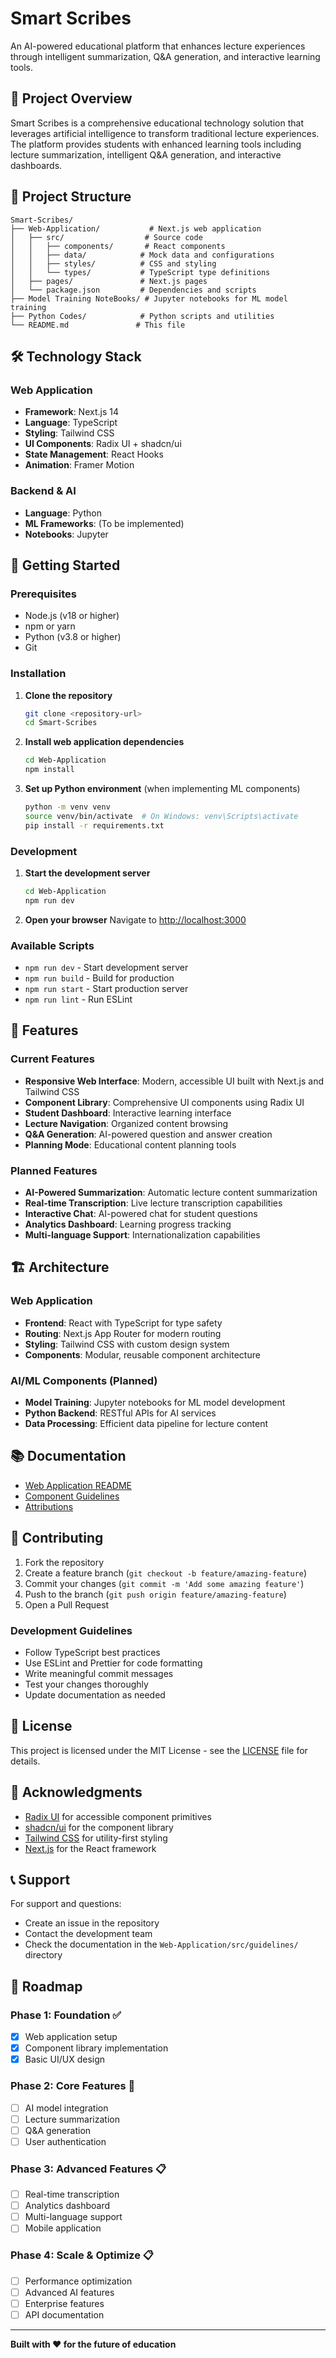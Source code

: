 # Smart Scribes

An AI-powered educational platform that enhances lecture experiences through intelligent summarization, Q&A generation, and interactive learning tools.

## 🚀 Project Overview

Smart Scribes is a comprehensive educational technology solution that leverages artificial intelligence to transform traditional lecture experiences. The platform provides students with enhanced learning tools including lecture summarization, intelligent Q&A generation, and interactive dashboards.

## 📁 Project Structure

```
Smart-Scribes/
├── Web-Application/           # Next.js web application
│   ├── src/                  # Source code
│   │   ├── components/       # React components
│   │   ├── data/            # Mock data and configurations
│   │   ├── styles/          # CSS and styling
│   │   └── types/           # TypeScript type definitions
│   ├── pages/               # Next.js pages
│   └── package.json         # Dependencies and scripts
├── Model Training NoteBooks/ # Jupyter notebooks for ML model training
├── Python Codes/            # Python scripts and utilities
└── README.md               # This file
```

## 🛠️ Technology Stack

### Web Application
- **Framework**: Next.js 14
- **Language**: TypeScript
- **Styling**: Tailwind CSS
- **UI Components**: Radix UI + shadcn/ui
- **State Management**: React Hooks
- **Animation**: Framer Motion

### Backend & AI
- **Language**: Python
- **ML Frameworks**: (To be implemented)
- **Notebooks**: Jupyter

## 🚀 Getting Started

### Prerequisites
- Node.js (v18 or higher)
- npm or yarn
- Python (v3.8 or higher)
- Git

### Installation

1. **Clone the repository**
   ```bash
   git clone <repository-url>
   cd Smart-Scribes
   ```

2. **Install web application dependencies**
   ```bash
   cd Web-Application
   npm install
   ```

3. **Set up Python environment** (when implementing ML components)
   ```bash
   python -m venv venv
   source venv/bin/activate  # On Windows: venv\Scripts\activate
   pip install -r requirements.txt
   ```

### Development

1. **Start the development server**
   ```bash
   cd Web-Application
   npm run dev
   ```

2. **Open your browser**
   Navigate to [http://localhost:3000](http://localhost:3000)

### Available Scripts

- `npm run dev` - Start development server
- `npm run build` - Build for production
- `npm run start` - Start production server
- `npm run lint` - Run ESLint

## 🎯 Features

### Current Features
- **Responsive Web Interface**: Modern, accessible UI built with Next.js and Tailwind CSS
- **Component Library**: Comprehensive UI components using Radix UI
- **Student Dashboard**: Interactive learning interface
- **Lecture Navigation**: Organized content browsing
- **Q&A Generation**: AI-powered question and answer creation
- **Planning Mode**: Educational content planning tools

### Planned Features
- **AI-Powered Summarization**: Automatic lecture content summarization
- **Real-time Transcription**: Live lecture transcription capabilities
- **Interactive Chat**: AI-powered chat for student questions
- **Analytics Dashboard**: Learning progress tracking
- **Multi-language Support**: Internationalization capabilities

## 🏗️ Architecture

### Web Application
- **Frontend**: React with TypeScript for type safety
- **Routing**: Next.js App Router for modern routing
- **Styling**: Tailwind CSS with custom design system
- **Components**: Modular, reusable component architecture

### AI/ML Components (Planned)
- **Model Training**: Jupyter notebooks for ML model development
- **Python Backend**: RESTful APIs for AI services
- **Data Processing**: Efficient data pipeline for lecture content

## 📚 Documentation

- [Web Application README](Web-Application/README.md)
- [Component Guidelines](Web-Application/src/guidelines/Guidelines.md)
- [Attributions](Web-Application/src/Attributions.md)

## 🤝 Contributing

1. Fork the repository
2. Create a feature branch (`git checkout -b feature/amazing-feature`)
3. Commit your changes (`git commit -m 'Add some amazing feature'`)
4. Push to the branch (`git push origin feature/amazing-feature`)
5. Open a Pull Request

### Development Guidelines
- Follow TypeScript best practices
- Use ESLint and Prettier for code formatting
- Write meaningful commit messages
- Test your changes thoroughly
- Update documentation as needed

## 📝 License

This project is licensed under the MIT License - see the [LICENSE](LICENSE) file for details.

## 🙏 Acknowledgments

- [Radix UI](https://www.radix-ui.com/) for accessible component primitives
- [shadcn/ui](https://ui.shadcn.com/) for the component library
- [Tailwind CSS](https://tailwindcss.com/) for utility-first styling
- [Next.js](https://nextjs.org/) for the React framework

## 📞 Support

For support and questions:
- Create an issue in the repository
- Contact the development team
- Check the documentation in the `Web-Application/src/guidelines/` directory

## 🔮 Roadmap

### Phase 1: Foundation ✅
- [x] Web application setup
- [x] Component library implementation
- [x] Basic UI/UX design

### Phase 2: Core Features 🚧
- [ ] AI model integration
- [ ] Lecture summarization
- [ ] Q&A generation
- [ ] User authentication

### Phase 3: Advanced Features 📋
- [ ] Real-time transcription
- [ ] Analytics dashboard
- [ ] Multi-language support
- [ ] Mobile application

### Phase 4: Scale & Optimize 📋
- [ ] Performance optimization
- [ ] Advanced AI features
- [ ] Enterprise features
- [ ] API documentation

---

**Built with ❤️ for the future of education**
